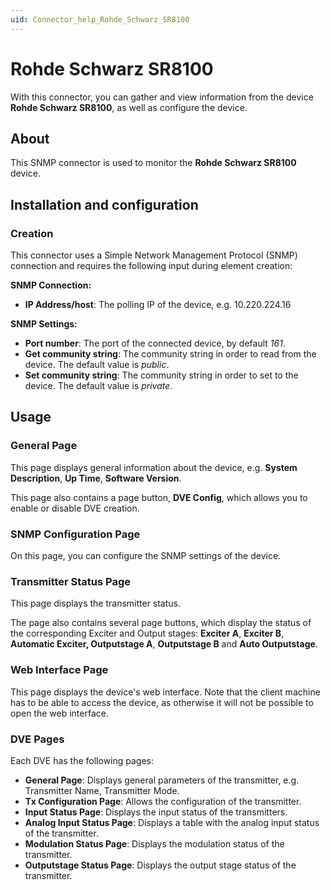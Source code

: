 ```yaml
---
uid: Connector_help_Rohde_Schwarz_SR8100
---
```


# Rohde Schwarz SR8100

With this connector, you can gather and view information from the device **Rohde Schwarz SR8100**, as well as configure the device.

## About

This SNMP connector is used to monitor the **Rohde Schwarz SR8100** device.

## Installation and configuration

### Creation

This connector uses a Simple Network Management Protocol (SNMP) connection and requires the following input during element creation:

**SNMP Connection:**

- **IP Address/host**: The polling IP of the device, e.g. 10.220.224.16

**SNMP Settings:**

- **Port number**: The port of the connected device, by default *161*.
- **Get community string**: The community string in order to read from the device. The default value is *public*.
- **Set community string**: The community string in order to set to the device. The default value is *private*.

## Usage

### General Page

This page displays general information about the device, e.g. **System Description**, **Up Time**, **Software Version**.

This page also contains a page button, **DVE Config**, which allows you to enable or disable DVE creation.

### SNMP Configuration Page

On this page, you can configure the SNMP settings of the device.

### Transmitter Status Page

This page displays the transmitter status.

The page also contains several page buttons, which display the status of the corresponding Exciter and Output stages: **Exciter A**, **Exciter B**, **Automatic Exciter, Outputstage A**, **Outputstage B** and **Auto Outputstage**.

### Web Interface Page

This page displays the device's web interface. Note that the client machine has to be able to access the device, as otherwise it will not be possible to open the web interface.

### DVE Pages

Each DVE has the following pages:

- **General Page**: Displays general parameters of the transmitter, e.g. Transmitter Name, Transmitter Mode.
- **Tx Configuration Page**: Allows the configuration of the transmitter.
- **Input Status Page**: Displays the input status of the transmitters.
- **Analog Input Status Page**: Displays a table with the analog input status of the transmitter.
- **Modulation Status Page**: Displays the modulation status of the transmitter.
- **Outputstage Status Page**: Displays the output stage status of the transmitter.
